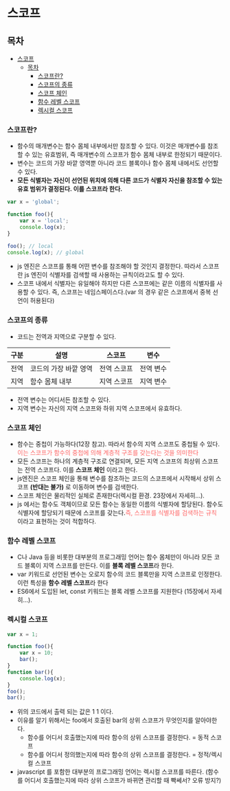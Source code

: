 # 스코프
## 목차
- [스코프](#스코프)
  - [목차](#목차)
    - [스코프란?](#스코프란)
    - [스코프의 종류](#스코프의-종류)
    - [스코프 체인](#스코프-체인)
    - [함수 레벨 스코프](#함수-레벨-스코프)
    - [렉시컬 스코프](#렉시컬-스코프)

### 스코프란?
- 함수의 매개변수는 함수 몸체 내부에서만 참조할 수 있다. 이것은 매개변수를 참조할 수 있는 유효범위, 즉 매개변수의 스코프가 함수 몸체 내부로 한정되기 때문이다.
- 변수는 코드의 가장 바깥 영역뿐 아니라 코드 블록이나 함수 몸체 내에서도 선언할 수 있다.
- **모든 식별자는 자신이 선언된 위치에 의해 다른 코드가 식별자 자신을 참조할 수 있는 유효 범위가 결정된다. 이를 스코프라 한다.**
```javascript
var x = 'global';

function foo(){
    var x = 'local'; 
    console.log(x);
}

foo(); // local
console.log(x); // global
``` 
- js 엔진은 스코프를 통해 어떤 변수를 참조해야 할 것인지 결정한다. 따라서 스코프란 js 엔진이 식별자를 검색할 때 사용하는 규칙이라고도 할 수 있다.
- 스코프 내에서 식별자는 유일해야 하지만 다른 스코프에는 같은 이름의 식별자를 사용할 수 있다. 즉, 스코프는 네임스페이스다.(var 의 경우 같은 스코프에서 중복 선언이 허용된다)

### 스코프의 종류
- 코드는 전역과 지역으로 구분할 수 있다.

|구분|설명|스코프|변수|
|-----|----------------|-----------|----------|
|전역|코드의 가장 바깥 영역|전역 스코프|전역 변수|
|지역|함수 몸체 내부|지역 스코프|지역 변수|
- 전역 변수는 어디서든 참조할 수 있다.
- 지역 변수는 자신의 지역 스코프와 하위 지역 스코프에서 유효하다.

### 스코프 체인
- 함수는 중첩이 가능하다(12장 참고). 따라서 함수의 지역 스코프도 중첩될 수 있다.<span style = "color:#ff6666">이는 스코프가 함수의 중첩에 의해 계층적 구조를 갖는다는 것을 의미한다</span>
- 모든 스코프는 하나의 계층적 구조로 연결되며, 모든 지역 스코프의 최상위 스코프는 전역 스코프다. 이를 **스코프 체인** 이라고 한다.
- js엔진은 스코프 체인을 통해 변수를 참조하는 코드의 스코프에서 시작해서 상위 스코프 **(반대는 불가)** 로 이동하며 변수를 검색한다.
- 스코프 체인은 물리적인 실체로 존재한다(렉시컬 환경. 23장에서 자세히...).
- js 에서는 함수도 객체이므로 모든 함수는 동일한 이름의 식별자에 할당된다. 함수도 식별자에 할당되기 때문에 스코프를 갖는다.<span style = "color:#ff6666">즉, 스코프를 식별자를 검색하는 규칙</span> 이라고 표현하는 것이 적합하다.

### 함수 레벨 스코프
- C나 Java 등을 비롯한 대부분의 프로그래밍 언어는 함수 몸체만이 아니라 모든 코드 블록이 지역 스코프를 만든다. 이를 **블록 레벨 스코프**라 한다.
- var 키워드로 선언된 변수는 오로지 함수의 코드 블록만을 지역 스코프로 인정한다. 이런 특성을 **함수 레벨 스코프**라 한다
- ES6에서 도입된 let, const 키워드는 블록 레벨 스코프를 지원한다 (15장에서 자세히...).

### 렉시컬 스코프
```javascript
var x = 1;

function foo(){
    var x = 10;
    bar();
}
function bar(){
    console.log(x);
}
foo();
bar();
```
- 위의 코드에서 출력 되는 값은 1 1 이다.
- 이유를 알기 위해서는 foo에서 호출된 bar의 상위 스코프가 무엇인지를 알아야한다.
  - 함수를 어디서 호출했는지에 따라 함수의 상위 스코프를 결정한다. = 동적 스코프
  - 함수를 어디서 정의했는지에 따라 함수의 상위 스코프를 결정한다. = 정적/렉시컬 스코프
- javascript 를 포함한 대부분의 프로그래밍 언어는 렉시컬 스코프를 따른다. (함수를 어디서 호출했는지에 따라 상위 스코프가 바뀌면 관리할 때 빡쎄서? 오류 방지?)
